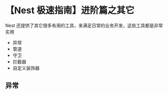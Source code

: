 # 【Nest 极速指南】进阶篇之其它
Nest 还提供了其它很多有用的工具，来满足日常的业务开发，这些工具都是非常实用

* 异常
* 管道
* 守卫
* 拦截器
* 自定义装饰器

## 异常


